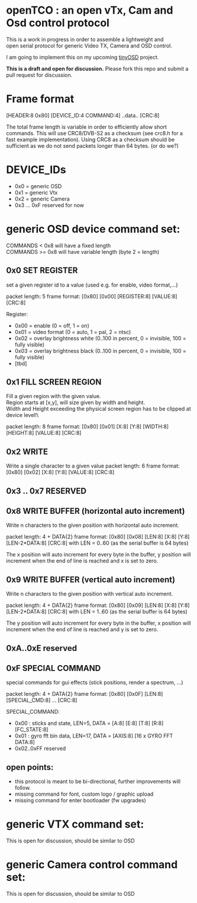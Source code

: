 # openTCO : an open vTx, Cam and Osd control protocol

This is a work in progress in order to assemble a lightweight and \
open serial protocol for generic Video TX, Camera and OSD control.

I am going to implement this on my upcoming 
[tinyOSD](https://www.youtube.com/watch?v=USWiuCVAzIQ) project.

**This is a draft and open for discussion.**
Please fork this repo and submit a pull request for discussion.

# Frame format

[HEADER:8 0x80] [DEVICE_ID:4 COMMAND:4]  ..data.. [CRC:8]

The total frame length is variable in order to efficiently allow short commands.
This will use CRC8/DVB-S2 as a checksum (see crc8.h for a fast example implementation).
Using CRC8 as a checksum should be sufficient as we do not send packets longer than 64 bytes. (or do we?)

# DEVICE_IDs

- 0x0 = generic OSD
- 0x1 = generic Vtx
- 0x2 = generic Camera
- 0x3 ... 0xF reserved for now

# generic OSD device command set:

COMMANDS  < 0x8 will have a fixed length \
COMMANDS >= 0x8 will have variable length (byte 2 = length)

## 0x0 SET REGISTER
set a given register id to a value (used e.g. for enable, video format,...)

packet length: 5
frame format: [0x80] [0x00] [REGISTER:8] [VALUE:8] [CRC:8]

Register:
- 0x00 = enable (0 = off, 1 = on)
- 0x01 = video format (0 = auto, 1 = pal, 2 = ntsc)
- 0x02 = overlay brightness white (0..100 in percent, 0 = invisible, 100 = fully visible)
- 0x03 = overlay brightness black (0..100 in percent, 0 = invisible, 100 = fully visible)
- [tbd]

## 0x1 FILL SCREEN REGION
Fill a given region with the given value.\
Region starts at [x,y], will size given by width and height.\
Width and Height exceeding the physical screen region has to be clipped at device level!\

packet length: 8
frame format: [0x80] [0x01] [X:8] [Y:8] [WIDTH:8] [HEIGHT:8] [VALUE:8] [CRC:8]

## 0x2 WRITE 

Write a single character to a given value
packet length: 6
frame format: [0x80] [0x02] [X:8] [Y:8] [VALUE:8] [CRC:8]


## 0x3 .. 0x7 RESERVED

## 0x8 WRITE BUFFER (horizontal auto increment)
Write n characters to the given position with horizontal auto increment.

packet length: 4 + DATA{2}
frame format: [0x80] [0x08] [LEN:8] [X:8] [Y:8] [LEN-2*DATA:8] [CRC:8]
with LEN = 0..60 (as the serial buffer is 64 bytes)

The x position will auto increment for every byte in the buffer,
y position will increment when the end of line is reached and x is set to zero.

## 0x9 WRITE BUFFER (vertical auto increment)
Write n characters to the given position with vertical auto increment.

packet length: 4 + DATA{2}
frame format: [0x80] [0x09] [LEN:8] [X:8] [Y:8] [LEN-2*DATA:8] [CRC:8]
with LEN = 1..60 (as the serial buffer is 64 bytes)

The y position will auto increment for every byte in the buffer,
x position will increment when the end of line is reached and y is set to zero.

## 0xA..0xE reserved

## 0xF SPECIAL COMMAND
special commands for gui effects (stick positions, render a spectrum, ...)

packet length: 4 + DATA{2}
frame format: [0x80] [0x0F] [LEN:8] [SPECIAL_CMD:8] ... [CRC:8]

SPECIAL_COMMAND:
- 0x00 : sticks and state, LEN=5, DATA = [A:8] [E:8] [T:8] [R:8] [FC_STATE:8]
- 0x01 : gyro fft bin data, LEN=17, DATA = [AXIS:8] [16 x GYRO FFT DATA:8]
- 0x02..0xFF reserved

## open points:

- this protocol is meant to be bi-directional, further improvements will follow.
- missing command for font, custom logo / graphic upload
- missing command for enter bootloader (fw upgrades)


# generic VTX command set:

This is open for discussion, should be similar to OSD



# generic Camera control command set:

This is open for discussion, should be similar to OSD


